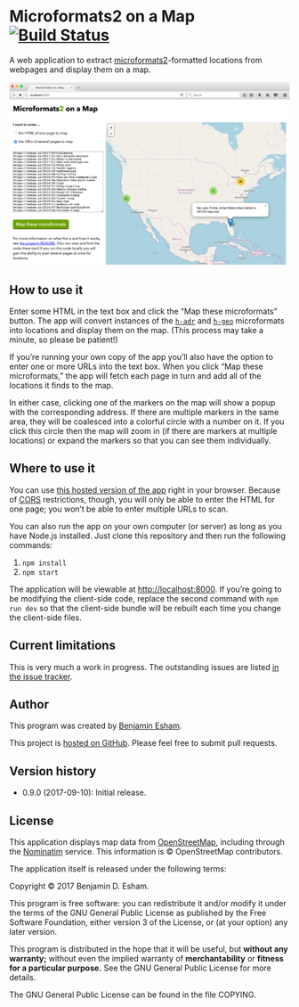 # Microformats2 on a Map [![Build Status](https://travis-ci.org/bdesham/microformats2-on-a-map.svg?branch=master)](https://travis-ci.org/bdesham/microformats2-on-a-map)

A web application to extract [microformats2]-formatted locations from webpages and display them on a map.

[microformats2]: http://microformats.org

<img src="https://github.com/bdesham/microformats2-on-a-map/raw/master/screenshot.png" alt="Screenshot of the application" width="836"/>

## How to use it

Enter some HTML in the text box and click the “Map these microformats” button. The app will convert instances of the [`h-adr`][adr] and [`h-geo`][geo] microformats into locations and display them on the map. (This process may take a minute, so please be patient!)

[adr]: http://microformats.org/wiki/h-adr
[geo]: http://microformats.org/wiki/h-geo

If you’re running your own copy of the app you’ll also have the option to enter one or more URLs into the text box. When you click “Map these microformats,” the app will fetch each page in turn and add all of the locations it finds to the map.

In either case, clicking one of the markers on the map will show a popup with the corresponding address. If there are multiple markers in the same area, they will be coalesced into a colorful circle with a number on it. If you click this circle then the map will zoom in (if there are markers at multiple locations) or expand the markers so that you can see them individually.

## Where to use it

You can use [this hosted version of the app][app] right in your browser. Because of [CORS] restrictions, though, you will only be able to enter the HTML for one page; you won’t be able to enter multiple URLs to scan.

[app]: https://esham.io/projects/microformats2-on-a-map
[CORS]: https://en.wikipedia.org/wiki/Cross-origin_resource_sharing

You can also run the app on your own computer (or server) as long as you have Node.js installed. Just clone this repository and then run the following commands:

1. `npm install`
2. `npm start`

The application will be viewable at [http://localhost:8000](http://localhost:8000). If you’re going to be modifying the client-side code, replace the second command with `npm run dev` so that the client-side bundle will be rebuilt each time you change the client-side files.

## Current limitations

This is very much a work in progress. The outstanding issues are listed [in the issue tracker][issues].

[issues]: https://github.com/bdesham/microformats2-on-a-map/issues

## Author

This program was created by [Benjamin Esham](https://esham.io).

This project is [hosted on GitHub](https://github.com/bdesham/microformats2-on-a-map). Please feel free to submit pull requests.

## Version history

* 0.9.0 (2017-09-10): Initial release.

## License

This application displays map data from [OpenStreetMap], including through the [Nominatim] service. This information is © OpenStreetMap contributors.

[OpenStreetMap]: http://openstreetmap.org/
[Nominatim]: https://wiki.openstreetmap.org/wiki/Nominatim

The application itself is released under the following terms:

Copyright © 2017 Benjamin D. Esham.

This program is free software: you can redistribute it and/or modify it under the terms of the GNU General Public License as published by the Free Software Foundation, either version 3 of the License, or (at your option) any later version.

This program is distributed in the hope that it will be useful, but **without any warranty;** without even the implied warranty of **merchantability** or **fitness for a particular purpose.** See the GNU General Public License for more details.

The GNU General Public License can be found in the file COPYING.
